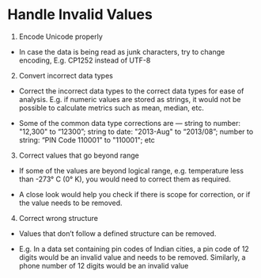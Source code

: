 # Handle Invalid Values
1. Encode Unicode properly
* In case the data is being read as
junk characters, try to change
encoding, E.g. CP1252 instead of
UTF-8

2. Convert incorrect data types
* Correct the incorrect data types
to the correct data types for ease
of analysis. E.g. if numeric values
are stored as strings, it would not
be possible to calculate metrics
such as mean, median, etc.

* Some of the common data type
corrections are — string to
number: "12,300" to “12300”; string
to date: "2013-Aug" to “2013/08”;
number to string: “PIN Code
110001” to "110001"; etc

3. Correct values that go
beyond range 
* If some of the values are beyond
logical range, e.g. temperature
less than -273° C (0° K), you
would need to correct them as
required.

* A close look would help you
check if there is scope for
correction, or if the value needs
to be removed.

4. Correct wrong structure
* Values that don’t follow a defined
structure can be removed.

* E.g. In a data set containing pin
codes of Indian cities, a pin code
of 12 digits would be an invalid
value and needs to be removed.
Similarly, a phone number of 12
digits would be an invalid value